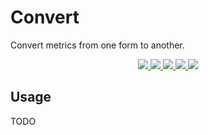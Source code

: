 # Convert

Convert metrics from one form to another.

<p align="center">
  <a href="https://travis-ci.org/clarkeash/converter">
    <img src="https://img.shields.io/travis/clarkeash/converter.svg?style=flat-square">
  </a>
  <a href="https://scrutinizer-ci.com/g/clarkeash/converter/code-structure/master/code-coverage">
    <img src="https://img.shields.io/scrutinizer/coverage/g/clarkeash/converter.svg?style=flat-square">
  </a>
  <a href="https://scrutinizer-ci.com/g/clarkeash/converter">
    <img src="https://img.shields.io/scrutinizer/g/clarkeash/converter.svg?style=flat-square">
  </a>
  <a href="https://github.com/clarkeash/converter/blob/master/LICENSE">
    <img src="https://img.shields.io/github/license/clarkeash/converter.svg?style=flat-square">
  </a>
  <a href="https://twitter.com/clarkeash">
    <img src="http://img.shields.io/badge/author-@clarkeash-blue.svg?style=flat-square">
  </a>
</p>

## Usage

TODO
